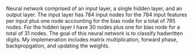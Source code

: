 Neural network comprised of an input layer, a single hidden layer, and an output layer. 
The input layer has 784 input nodes for the 784 input features per input plus one node accounting for the bias node for a total of 785 nodes.
For the hidden layer I have 30 nodes plus one for bias node for a total of 31 nodes.
The goal of this neural network is to classify hadwritten digits.
My implemenation includes matrix multiplication, forward phase, backpropgation, and updating the weights.
